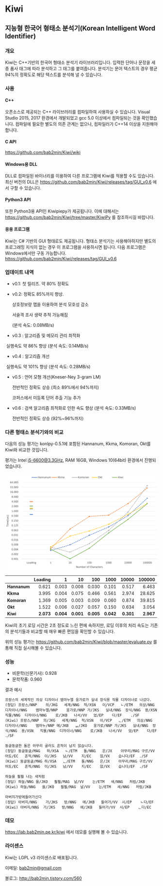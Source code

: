 # Kiwi
## 지능형 한국어 형태소 분석기(Korean Intelligent Word Identifier)

### 개요
Kiwi는 C++기반의 한국어 형태소 분석기 라이브러리입니다. 
입력한 단어나 문장을 세종 품사 태그에 따라 분석하고 그 태그를 붙여줍니다. 
분석기는 문어 텍스트의 경우 평균 94%의 정확도로 해당 텍스트를 분석해 낼 수 있습니다.

### 사용

#### C++
오픈소스로 제공되는 C++ 라이브러리를 컴파일하여 사용하실 수 있습니다. 
Visual Studio 2015, 2017 환경에서 개발되었고 gcc 5.0 이상에서 컴파일되는 것을 확인했습니다.
컴파일에 필요한 별도의 의존 관계는 없으나, 컴파일러가 C++14 이상을 지원해야 합니다.

#### C API
https://github.com/bab2min/Kiwi/wiki

#### Windows용 DLL
DLL로 컴파일된 바이너리를 이용하여 다른 프로그램에 Kiwi를 적용할 수도 있습니다. 
최신 버전의 DLL은 https://github.com/bab2min/Kiwi/releases/tag/GUI_v0.6 에서 구할 수 있습니다.

#### Python3 API
또한 Python3용 API인 Kiwipiepy가 제공됩니다. 이에 대해서는 https://github.com/bab2min/Kiwi/tree/master/KiwiPy 를 참조하시길 바랍니다.

#### 응용 프로그램
Kiwi는 C# 기반의 GUI 형태로도 제공됩니다.
형태소 분석기는 사용해야하지만 별도의 프로그래밍 지식이 없는 경우 이 프로그램을 사용하시면 됩니다.
다음 프로그램은 Windows에서만 구동 가능합니다.
https://github.com/bab2min/Kiwi/releases/tag/GUI_v0.6


### 업데이트 내역

* v0.1: 첫 릴리즈. 약 80% 정확도
* v0.2: 정확도 85%까지 향상.

  상호정보량 맵을 이용하여 분석 모호성 감소

  서술격 조사 생략 추적 가능해짐
  
  (분석 속도: 0.08MB/s)

* v0.3 : 알고리즘 및 메모리 관리 최적화

  실행속도 약 86% 향상 (분석 속도: 0.14MB/s)
  
* v0.4 : 알고리즘 개선

  실행속도 약 101% 향상 (분석 속도: 0.28MB/s)

* v0.5 : 언어 모형 개선(Kneser-Ney 3-gram LM)

  전반적인 정확도 상승 (최소 89%에서 94%까지)
  
  코퍼스에서 미등록 단어 추출 기능 추가

* v0.6 : 검색 알고리즘 최적화로 인한 속도 향상 (분석 속도: 0.33MB/s)

  전반적인 정확도 상승 (92%~96%까지)


### 다른 형태소 분석기와의 비교
다음의 성능 평가는 konlpy-0.5.1에 포함된 Hannanum, Kkma, Komoran, Okt를 Kiwi와 비교한 것입니다.

평가는 Intel i5-6600@3.3GHz, RAM 16GB, Windows 10(64bit) 환경에서 진행되었습니다.

![형태소 분석기 실행 속도 비교](/KiwiChart.PNG)

| | Loading | 1 | 10 | 100 | 1000 | 10000 | 100000 |
| --- | ---: | ---: | ---: | ---: | ---: | ---: | ---: |
**Hannanum** | 0.621 | 0.003 | 0.008 | 0.030 | 0.101 | 0.517 | 6.463
**Kkma** | 3.995 | 0.004 | 0.075 | 0.466 | 0.561 | 2.974 | 28.625
**Komoran** | 1.369 | 0.005 | 0.003 | 0.009 | 0.060 | 0.874 | 39.815
**Okt** | 1.522 | 0.006 | 0.027 | 0.057 | 0.150 | 0.634 | 3.054
**Kiwi** | **2.073** | **0.004** | **0.001** | **0.005** | **0.042** | **0.301** | **2.967**

Kiwi의 초기 로딩 시간은 2초 정도로 느린 편에 속하지만, 
로딩 이후의 처리 속도는 기존의 분석기들과 비교할 때 매우 빠른 편임을 확인할 수 있습니다.

위의 성능 평가는
https://github.com/bab2min/Kiwi/blob/master/evaluate.py 를 통해 직접 실시해볼 수 있습니다.

### 성능

* 비문학(신문기사): 0.928
* 문학작품: 0.960

결과 예시

    프랑스의 세계적인 의상 디자이너 엠마누엘 웅가로가 실내 장식용 직물 디자이너로 나섰다.
    (정답) 프랑스/NNP	의/JKG	세계/NNG	적/XSN	이/VCP	ㄴ/ETM	의상/NNG	디자이너/NNG	엠마누엘/NNP	웅가로/NNP	가/JKS	실내/NNG	장식/NNG	용/XSN	직물/NNG	디자이너/NNG	로/JKB	나서/VV	었/EP	다/EF	./SF
    (Kiwi) 프랑스/NNP	의/JKG	세계/NNG	적/XSN	이/VCP	ᆫ/ETM	의상/NNG	디자이너/NNG	엠마누/NNP	에/JKB	ᆯ/JKO	웅가로/NNP	가/JKS	실내/NNG	장식/NNG	용/XSN	직물/NNG	디자이너/NNG	로/JKB	나서/VV	었/EP	다/EF	./SF
    
    둥글둥글한 돌은 아무리 굴러도 흔적이 남지 않습니다.
    (정답) 둥글둥글/MAG	하/XSA	ㄴ/ETM	돌/NNG	은/JX	아무리/MAG	구르/VV	어도/EC	흔적/NNG	이/JKS	남/VV	지/EC	않/VX	습니다/EF	./SF
    (Kiwi) 둥글둥글/MAG	하/XSA	ᆫ/ETM	돌/NNG	은/JX	아무리/MAG	구르/VV	어도/EC	흔적/NNG	이/JKS	남/VV	지/EC	않/VX	습니다/EF	./SF

	하늘을 훨훨 나는 새처럼
	(정답) 하늘/NNG	을/JKO	훨훨/MAG	날/VV	는/ETM	새/NNG	처럼/JKB
	(Kiwi) 하늘/NNG	을/JKO	훨훨/MAG	날/VV	는/ETM	새/NNG	처럼/JKB

	아버지가방에들어가신다
	(정답) 아버지/NNG	가/JKS	방/NNG	에/JKB	들어가/VV	시/EP	ㄴ다/EF
	(Kiwi) 아버지/NNG	가/JKS	방/NNG	에/JKB	들어가/VV	시/EP	ᆫ다/EC

### 데모

https://lab.bab2min.pe.kr/kiwi 에서 데모를 실행해 볼 수 있습니다.


### 라이센스
Kiwi는 LGPL v3 라이센스로 배포됩니다. 

이메일: bab2min@gmail.com

블로그: http://bab2min.tistory.com/560
